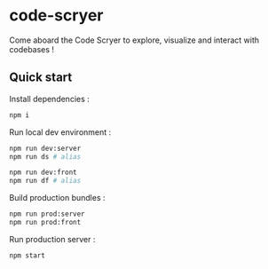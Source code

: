 # code-scryer

Come aboard the Code Scryer to explore, visualize and interact with codebases !

## Quick start

Install dependencies :

```sh
npm i
```

Run local dev environment :

```sh
npm run dev:server
npm run ds # alias

npm run dev:front
npm run df # alias
```

Build production bundles :

```sh
npm run prod:server
npm run prod:front
```

Run production server :

```sh
npm start
```
